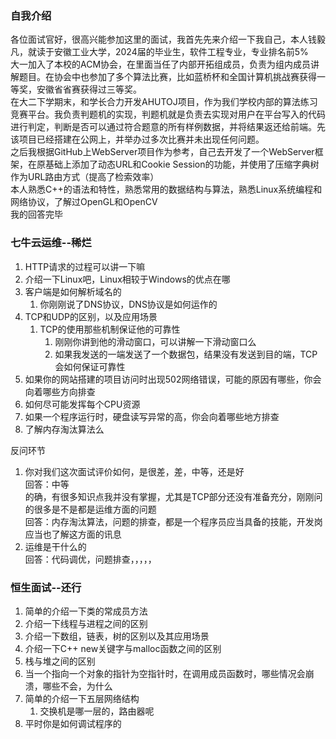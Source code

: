 ### 自我介绍
各位面试官好，很高兴能参加这里的面试，我首先先来介绍一下我自己，本人钱毅凡，就读于安徽工业大学，2024届的毕业生，软件工程专业，专业排名前5%  
大一加入了本校的ACM协会，在里面当任了内部开拓组成员，负责为组内成员讲解题目。在协会中也参加了多个算法比赛，比如蓝桥杯和全国计算机挑战赛获得一等奖，安徽省省赛获得过三等奖。  
在大二下学期末，和学长合力开发AHUTOJ项目，作为我们学校内部的算法练习竞赛平台。我负责判题机的实现，判题机就是负责去实现对用户在平台写入的代码进行判定，判断是否可以通过符合题意的所有样例数据，并将结果返还给前端。先该项目已经搭建在公网上，并举办过多次比赛并未出现任何问题。  
之后我根据GitHub上WebServer项目作为参考，自己去开发了一个WebServer框架，在原基础上添加了动态URL和Cookie Session的功能，并使用了压缩字典树作为URL路由方式（提高了检索效率）  
本人熟悉C++的语法和特性，熟悉常用的数据结构与算法，熟悉Linux系统编程和网络协议，了解过OpenGL和OpenCV  
我的回答完毕  
 
### 七牛云运维--稀烂
1. HTTP请求的过程可以讲一下嘛
2. 介绍一下Linux吧，Linux相较于Windows的优点在哪
3. 客户端是如何解析域名的
    1. 你刚刚说了DNS协议，DNS协议是如何运作的
4. TCP和UDP的区别，以及应用场景
    1. TCP的使用那些机制保证他的可靠性
        1. 刚刚你讲到他的滑动窗口，可以讲解一下滑动窗口么
        2. 如果我发送的一端发送了一个数据包，结果没有发送到目的端，TCP会如何保证可靠性
5. 如果你的网站搭建的项目访问时出现502网络错误，可能的原因有哪些，你会向着哪些方向排查
6. 如何尽可能发挥每个CPU资源
7. 如果一个程序运行时，硬盘读写异常的高，你会向着哪些地方排查
8. 了解内存淘汰算法么  

反问环节
1. 你对我们这次面试评价如何，是很差，差，中等，还是好  
回答：中等  
的确，有很多知识点我并没有掌握，尤其是TCP部分还没有准备充分，刚刚问的很多是不是都是运维方面的问题  
回答：内存淘汰算法，问题的排查，都是一个程序员应当具备的技能，开发岗应当也了解这方面的讯息
2. 运维是干什么的  
回答：代码调优，问题排查，，，，，

### 恒生面试--还行
1. 简单的介绍一下类的常成员方法
2. 介绍一下线程与进程之间的区别
3. 介绍一下数组，链表，树的区别以及其应用场景
3. 介绍一下C++ new关键字与malloc函数之间的区别
4. 栈与堆之间的区别
5. 当一个指向一个对象的指针为空指针时，在调用成员函数时，哪些情况会崩溃，哪些不会，为什么
6. 简单的介绍一下五层网络结构
    1. 交换机是哪一层的，路由器呢
7. 平时你是如何调试程序的
